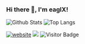 ### Hi there 👋, I'm eaglX!

![Github Stats](https://github-readme-stats.vercel.app/api?username=eaglx&count_private=true&show_icons=true&include_all_commits=true)
![Top Langs](https://github-readme-stats.vercel.app/api/top-langs/?username=eaglx&hide=TeX&layout=compact&langs_count=10) 

<a href="https://eaglx.github.io/"><img src="https://img.shields.io/static/v1?label=&labelColor=505050&message=website&color=%230076D6&style=flat&logo=firefox&logoColor=%230076D6" alt="website"/></a>
<a target="_blank" href="mailto:eaglx.programmer@gmail.com"><img src="https://img.shields.io/badge/-Gmail-D14836?style=?style=flat-square&logo=Gmail&logoColor=white"></img></a>
![Visitor Badge](https://visitor-badge.laobi.icu/badge?page_id=eaglx)
